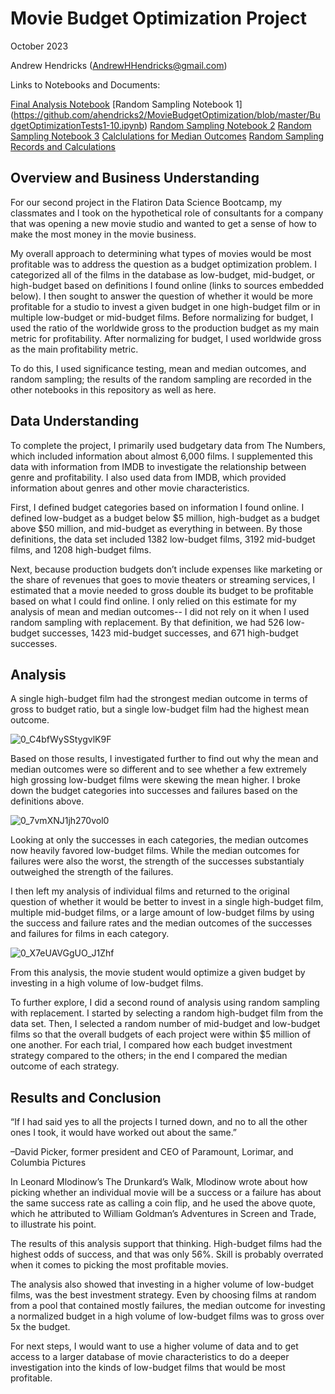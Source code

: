 # Movie Budget Optimization Project

October 2023

Andrew Hendricks (AndrewHHendricks@gmail.com)

Links to Notebooks and Documents:

[Final Analysis Notebook](https://github.com/ahendricks2/MovieBudgetOptimization/blob/master/Final_Analysis_Notebook.ipynb)
[Random Sampling Notebook 1] (https://github.com/ahendricks2/MovieBudgetOptimization/blob/master/BudgetOptimizationTests1-10.ipynb)
[Random Sampling Notebook 2](https://github.com/ahendricks2/MovieBudgetOptimization/blob/master/BudgetOptimizationTests11-20.ipynb)
[Random Sampling Notebook 3](https://github.com/ahendricks2/MovieBudgetOptimization/blob/master/BudgetOptimizationTests21-30.ipynb)
[Calclulations for Median Outcomes](https://docs.google.com/spreadsheets/d/1o0E2XP9nXAZeYJsLwtY1qCmxErmuV-2pQQFe5gnHqN4/edit?usp=sharing)
[Random Sampling Records and Calculations](https://docs.google.com/spreadsheets/d/1bQ4EyUhBwGWAohoMwtb9CEcr09r8X9TA_IXWM1Hd8Io/edit?usp=sharing)


## Overview and Business Understanding

For our second project in the Flatiron Data Science Bootcamp, my classmates and I took on the hypothetical role of consultants for a company that was opening a new movie studio and wanted to get a sense of how to make the most money in the movie business.

My overall approach to determining what types of movies would be most profitable was to address the question as a budget optimization problem. I categorized all of the films in the database as low-budget, mid-budget, or high-budget based on definitions I found online (links to sources embedded below). I then sought to answer the question of whether it would be more profitable for a studio to invest a given budget in one high-budget film or in multiple low-budget or mid-budget films. Before normalizing for budget, I used the ratio of the worldwide gross to the production budget as my main metric for profitability. After normalizing for budget, I used worldwide gross as the main profitability metric.

To do this, I used significance testing, mean and median outcomes, and random sampling; the results of the random sampling are recorded in the other notebooks in this repository as well as here.

## Data Understanding

To complete the project, I primarily used budgetary data from The Numbers, which included information about almost 6,000 films. I supplemented this data with information from IMDB to investigate the relationship between genre and profitability. I also used data from IMDB, which provided information about genres and other movie characteristics.

First, I defined budget categories based on information I found online. I defined low-budget as a budget below $5 million, high-budget as a budget above $50 million, and mid-budget as everything in between. By those definitions, the data set included 1382 low-budget films, 3192 mid-budget films, and 1208 high-budget films.

Next, because production budgets don’t include expenses like marketing or the share of revenues that goes to movie theaters or streaming services, I estimated that a movie needed to gross double its budget to be profitable based on what I could find online. I only relied on this estimate for my analysis of mean and median outcomes-- I did not rely on it when I used random sampling with replacement. By that definition, we had 526 low-budget successes, 1423 mid-budget successes, and 671 high-budget successes.


## Analysis 

A single high-budget film had the strongest median outcome in terms of gross to budget ratio, but a single low-budget film had the highest mean outcome.

![0_C4bfWySStygvlK9F](https://github.com/ahendricks2/MovieBudgetOptimization/assets/141271148/a8104d19-4fa4-4102-9d64-ac58e79f5187)

Based on those results, I investigated further to find out why the mean and median outcomes were so different and to see whether a few extremely high grossing low-budget films were skewing the mean higher. I broke down the budget categories into successes and failures based on the definitions above.

![0_7vmXNJ1jh270vol0](https://github.com/ahendricks2/MovieBudgetOptimization/assets/141271148/318506dd-52db-470b-9220-8dd0665a1fd3)

Looking at only the successes in each categories, the median outcomes now heavily favored low-budget films. While the median outcomes for failures were also the worst, the strength of the successes substantialy outweighed the strength of the failures.

I then left my analysis of individual films and returned to the original question of whether it would be better to invest in a single high-budget film, multiple mid-budget films, or a large amount of low-budget films by using the success and failure rates and the median outcomes of the successes and failures for films in each category.

![0_X7eUAVGgUO_J1Zhf](https://github.com/ahendricks2/MovieBudgetOptimization/assets/141271148/9017597b-67a5-4c0b-848b-2453da73fd10)

From this analysis, the movie student would optimize a given budget by investing in a high volume of low-budget films.

To further explore, I did a second round of analysis using random sampling with replacement. I started by selecting a random high-budget film from the data set. Then, I selected a random number of mid-budget and low-budget films so that the overall budgets of each project were within $5 million of one another. For each trial, I compared how each budget investment strategy compared to the others; in the end I compared the median outcome of each strategy.



## Results and Conclusion

“If I had said yes to all the projects I turned down, and no to all the other ones I took, it would have worked out about the same.”

–David Picker, former president and CEO of Paramount, Lorimar, and Columbia Pictures

In Leonard Mlodinow’s The Drunkard’s Walk, Mlodinow wrote about how picking whether an individual movie will be a success or a failure has about the same success rate as calling a coin flip, and he used the above quote, which he attributed to William Goldman’s Adventures in Screen and Trade, to illustrate his point.

The results of this analysis support that thinking. High-budget films had the highest odds of success, and that was only 56%. Skill is probably overrated when it comes to picking the most profitable movies.

The analysis also showed that investing in a higher volume of low-budget films, was the best investment strategy. Even by choosing films at random from a pool that contained mostly failures, the median outcome for investing a normalized budget in a high volume of low-budget films was to gross over 5x the budget.

For next steps, I would want to use a higher volume of data and to get access to a larger database of movie characteristics to do a deeper investigation into the kinds of low-budget films that would be most profitable.
